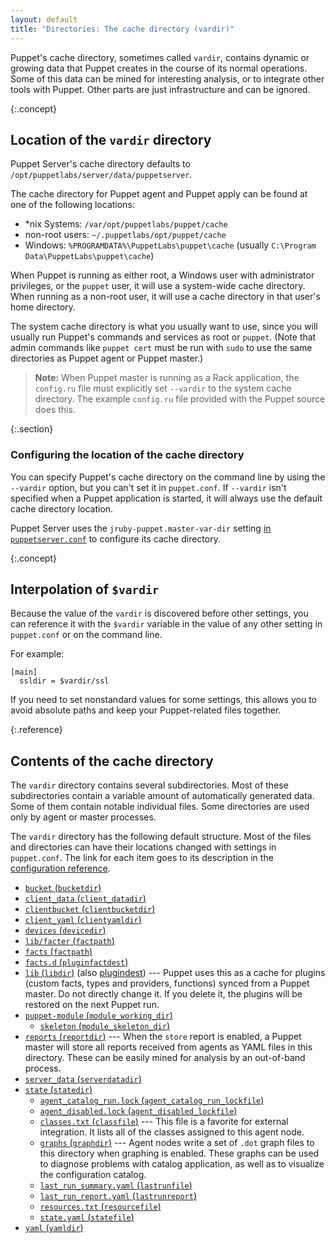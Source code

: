 ```yaml
---
layout: default
title: "Directories: The cache directory (vardir)"
---
```


[confdir]: ./dirs_confdir.html
[config_ref]: ./configuration.html
[puppetserver_conf]: {{puppetserver}}/config_file_puppetserver.html

Puppet's cache directory, sometimes called `vardir`, contains dynamic or growing data that Puppet creates in the course of its normal operations. Some of this data can be mined for interesting analysis, or to integrate other tools with Puppet. Other parts are just infrastructure and can be ignored.

{:.concept}
## Location of the `vardir` directory

Puppet Server's cache directory defaults to `/opt/puppetlabs/server/data/puppetserver`.

The cache directory for Puppet agent and Puppet apply can be found at one of the following locations:

* \*nix Systems: `/var/opt/puppetlabs/puppet/cache`
* non-root users: `~/.puppetlabs/opt/puppet/cache`
* Windows: `%PROGRAMDATA%\PuppetLabs\puppet\cache` (usually `C:\Program Data\PuppetLabs\puppet\cache`)

When Puppet is running as either root, a Windows user with administrator privileges, or the `puppet` user, it will use a system-wide cache directory. When running as a non-root user, it will use a cache directory in that user's home directory.

The system cache directory is what you usually want to use, since you will usually run Puppet's commands and services as root or `puppet`. (Note that admin commands like `puppet cert` must be run with `sudo` to use the same directories as Puppet agent or Puppet master.)

> **Note:** When Puppet master is running as a Rack application, the `config.ru` file must explicitly set `--vardir` to the system cache directory. The example `config.ru` file provided with the Puppet source does this.

{:.section}
### Configuring the location of the cache directory

You can specify Puppet's cache directory on the command line by using the `--vardir` option, but you can't set it in `puppet.conf`. If `--vardir` isn't specified when a Puppet application is started, it will always use the default cache directory location.

Puppet Server uses the `jruby-puppet.master-var-dir` setting [in `puppetserver.conf`][puppetserver_conf] to configure its cache directory.

{:.concept}
## Interpolation of `$vardir`

Because the value of the `vardir` is discovered before other settings, you can reference it with the `$vardir` variable in the value of any other setting in `puppet.conf` or on the command line.

For example:

    [main]
      ssldir = $vardir/ssl

If you need to set nonstandard values for some settings, this allows you to avoid absolute paths and keep your Puppet-related files together.

{:.reference}
## Contents of the cache directory

The `vardir` directory contains several subdirectories. Most of these subdirectories contain a variable amount of automatically generated data. Some of them contain notable individual files. Some directories are used only by agent or master processes.

The `vardir` directory has the following default structure. Most of the files and directories can have their locations changed with settings in `puppet.conf`. The link for each item goes to its description in the [configuration reference][config_ref].

* [`bucket` (`bucketdir`)][bucketdir]
* [`client_data` (`client_datadir`)][client_datadir]
* [`clientbucket` (`clientbucketdir`)][clientbucketdir]
* [`client_yaml` (`clientyamldir`)][clientyamldir]
* [`devices` (`devicedir`)][devicedir]
* [`lib/facter` (`factpath`)][factpath]
* [`facts` (`factpath`)][factpath]
* [`facts.d` (`pluginfactdest`)][pluginfactdest]
* [`lib` (`libdir`)][libdir] (also [plugindest][]) --- Puppet uses this as a cache for plugins (custom facts, types and providers, functions) synced from a Puppet master. Do not directly change it. If you delete it, the plugins will be restored on the next Puppet run.
* [`puppet-module` (`module_working_dir`)][module_working_dir]
    * [`skeleton` (`module_skeleton_dir`)][module_skeleton_dir]
* [`reports` (`reportdir`)][reportdir] --- When the `store` report is enabled, a Puppet master will store all reports received from agents as YAML files in this directory. These can be easily mined for analysis by an out-of-band process.
* [`server_data` (`serverdatadir`)][serverdatadir]
* [`state` (`statedir`)][statedir]
    * [`agent_catalog_run.lock` (`agent_catalog_run_lockfile`)][agent_catalog_run_lockfile]
    * [`agent_disabled.lock` (`agent_disabled_lockfile`)][agent_disabled_lockfile]
    * [`classes.txt` (`classfile`)][classfile] --- This file is a favorite for external integration. It lists all of the classes assigned to this agent node.
    * [`graphs` (`graphdir`)][graphdir] --- Agent nodes write a set of `.dot` graph files to this directory when graphing is enabled. These graphs can be used to diagnose problems with catalog application, as well as to visualize the configuration catalog.
    * [`last_run_summary.yaml` (`lastrunfile`)][lastrunfile]
    * [`last_run_report.yaml` (`lastrunreport`)][lastrunreport]
    * [`resources.txt` (`resourcefile`)][resourcefile]
    * [`state.yaml` (`statefile`)][statefile]
* [`yaml` (`yamldir`)][yamldir]

[bucketdir]: ./configuration.html#bucketdir
[client_datadir]: ./configuration.html#clientdatadir
[clientbucketdir]: ./configuration.html#clientbucketdir
[clientyamldir]: ./configuration.html#clientyamldir
[devicedir]: ./configuration.html#devicedir
[factpath]: ./configuration.html#factpath
[pluginfactdest]: ./configuration.html#pluginfactdest
[libdir]: ./configuration.html#libdir
[plugindest]: ./configuration.html#plugindest
[module_working_dir]: ./configuration.html#moduleworkingdir
[module_skeleton_dir]: ./configuration.html#moduleskeletondir
[logdir]: ./configuration.html#logdir
[httplog]: ./configuration.html#httplog
[masterhttplog]: ./configuration.html#masterhttplog
[masterlog]: ./configuration.html#masterlog
[puppetdlog]: ./configuration.html#puppetdlog
[reportdir]: ./configuration.html#reportdir
[rundir]: ./configuration.html#rundir
[pidfile]: ./configuration.html#pidfile
[serverdatadir]: ./configuration.html#serverdatadir
[statedir]: ./configuration.html#statedir
[agent_catalog_run_lockfile]: ./configuration.html#agentcatalogrunlockfile
[agent_disabled_lockfile]: ./configuration.html#agentdisabledlockfile
[classfile]: ./configuration.html#classfile
[graphdir]: ./configuration.html#graphdir
[lastrunfile]: ./configuration.html#lastrunfile
[lastrunreport]: ./configuration.html#lastrunreport
[resourcefile]: ./configuration.html#resourcefile
[statefile]: ./configuration.html#statefile
[yamldir]: ./configuration.html#yamldir